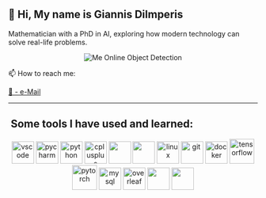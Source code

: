 ## 👋 Hi, My name is Giannis Dilmperis    
Mathematician with a PhD in AI, exploring how modern technology can solve real-life problems.

<p align="center">
  <img src="https://github.com/user-attachments/assets/cdef8a0d-097c-4ac9-8abd-e47206bdb1bd" alt="Me Online Object Detection" />
</p>




📫 How to reach me: 

[📧 - e-Mail](mailto:dilmperis@hotmail.com)

<!--   I COMMENTED OUT THE SNAKE GIF:
![snake gif](https://github.com/Dilmperis/Dilmperis/blob/output/github-snake-dark.svg) 
-->


---

<h2> &nbsp;Some tools I have used and learned: </h2>
<p align="center">
<img src="https://cdn.jsdelivr.net/gh/devicons/devicon/icons/vscode/vscode-original.svg" alt="vscode" width="45" height="45"/>
<img src="https://cdn.jsdelivr.net/gh/devicons/devicon/icons/pycharm/pycharm-original.svg" alt="pycharm" width="45" height="45"/>
  <img src="https://cdn.jsdelivr.net/gh/devicons/devicon/icons/python/python-original.svg" alt="python" width="45" height="45"/>
  <img src="https://cdn.jsdelivr.net/gh/devicons/devicon/icons/cplusplus/cplusplus-original.svg" alt="cplusplus" width="45" height="45"/>
  <img src="https://cdn.jsdelivr.net/gh/devicons/devicon/icons/java/java-original.svg" width="45" height="45"/>
  <img src="https://cdn.jsdelivr.net/gh/devicons/devicon/icons/csharp/csharp-original.svg" width="45" height="45"/>
  <img src="https://cdn.jsdelivr.net/gh/devicons/devicon/icons/linux/linux-original.svg" alt="linux" width="45" height="45"/>
  <img src="https://cdn.jsdelivr.net/gh/devicons/devicon/icons/git/git-original.svg" alt="git" width="45" height="45"/>
  <img src="https://cdn.jsdelivr.net/gh/devicons/devicon/icons/docker/docker-original.svg" alt="docker" width="45" height="45"/>
  <img src="https://cdn.jsdelivr.net/gh/devicons/devicon/icons/tensorflow/tensorflow-original.svg" alt="tensorflow" width="50" height="50"/>
  <img src="https://cdn.jsdelivr.net/gh/devicons/devicon/icons/pytorch/pytorch-original.svg" alt="pytorch" width="50" height="50"/>
  <img src="https://cdn.jsdelivr.net/gh/devicons/devicon/icons/mysql/mysql-original.svg" alt="mysql" width="45" height="45"/>
  <img src="https://upload.wikimedia.org/wikipedia/commons/0/0b/Overleaf_Logo.svg" alt="overleaf" width="45" height="45"/>
  <img src="https://cdn.jsdelivr.net/gh/devicons/devicon/icons/unity/unity-original.svg" width="45" height="45"/>
  <img src="https://cdn.jsdelivr.net/gh/devicons/devicon/icons/blender/blender-original.svg" width="45" height="45"/>
</p>
